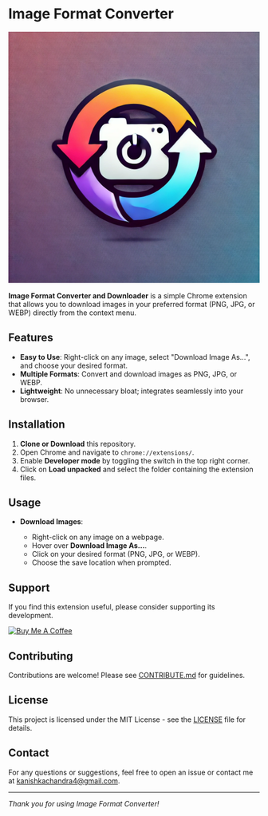 # Image Format Converter

![Logo](icons/icon1024.png)

**Image Format Converter and Downloader** is a simple Chrome extension that allows you to download images in your preferred format (PNG, JPG, or WEBP) directly from the context menu.

## Features

- **Easy to Use**: Right-click on any image, select "Download Image As...", and choose your desired format.
- **Multiple Formats**: Convert and download images as PNG, JPG, or WEBP.
- **Lightweight**: No unnecessary bloat; integrates seamlessly into your browser.

## Installation

1. **Clone or Download** this repository.
2. Open Chrome and navigate to `chrome://extensions/`.
3. Enable **Developer mode** by toggling the switch in the top right corner.
4. Click on **Load unpacked** and select the folder containing the extension files.

## Usage

- **Download Images**:

  - Right-click on any image on a webpage.
  - Hover over **Download Image As...**.
  - Click on your desired format (PNG, JPG, or WEBP).
  - Choose the save location when prompted.

## Support

If you find this extension useful, please consider supporting its development.

[![Buy Me A Coffee](https://www.buymeacoffee.com/assets/img/custom_images/orange_img.png)](https://www.buymeacoffee.com/kanishkachandra)

## Contributing

Contributions are welcome! Please see [CONTRIBUTE.md](CONTRIBUTE.md) for guidelines.

## License

This project is licensed under the MIT License - see the [LICENSE](LICENSE) file for details.

## Contact

For any questions or suggestions, feel free to open an issue or contact me at [kanishkachandra4@gmail.com](mailto:kanishkachandra4@gmail.com).

---

_Thank you for using Image Format Converter!_
